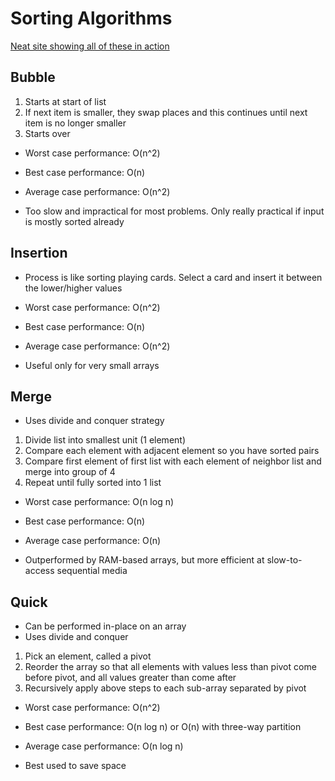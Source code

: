 # Sorting Algorithms

[Neat site showing all of these in action](https://www.toptal.com/developers/sorting-algorithms)

## Bubble

1. Starts at start of list
2. If next item is smaller, they swap places and this continues until next item is no longer smaller
3. Starts over

* Worst case performance: O(n^2)
* Best case performance: O(n)
* Average case performance: O(n^2)

* Too slow and impractical for most problems. Only really practical if input is mostly sorted already

## Insertion

* Process is like sorting playing cards. Select a card and insert it between the lower/higher values

* Worst case performance: O(n^2)
* Best case performance: O(n)
* Average case performance: O(n^2)

* Useful only for very small arrays

## Merge

* Uses divide and conquer strategy

1. Divide list into smallest unit (1 element)
2. Compare each element with adjacent element so you have sorted pairs
3. Compare first element of first list with each element of neighbor list and merge into group of 4
4. Repeat until fully sorted into 1 list

* Worst case performance: O(n log n)
* Best case performance: O(n)
* Average case performance: O(n)

* Outperformed by RAM-based arrays, but more efficient at slow-to-access sequential media

## Quick

* Can be performed in-place on an array
* Uses divide and conquer

1. Pick an element, called a pivot
2. Reorder the array so that all elements with values less than pivot come before pivot, and all values greater than come after
3. Recursively apply above steps to each sub-array separated by pivot

* Worst case performance: O(n^2)
* Best case performance: O(n log n) or O(n) with three-way partition
* Average case performance: O(n log n)

* Best used to save space

